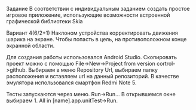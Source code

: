 Задание
В соответствии с индивидуальным заданием создать простое игровое
приложение, использующие возможности встроенной графической
библиотеки Skia

Вариант 4(6/2+1) 
Наклоном устройства корректировать движения шарика на экране. Чтобы
попасть в цель, на противоположном конце экранной области.

Для создания работы использовался Android Studio. Скопировать проект можно с помощью File->New->Project from version cortrol->github. 
Выбираем в меню Repository Url, выбираем папку расположения и вставляем url на данный репозиторий.
В качестве эмулятора использовался смартфон Redmi Note 5.

Тесты запускаются через меню. Run->Run... В открывшемся окне выбираем 1. All in [name].app.unitTest->Run.
